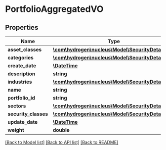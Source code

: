 # PortfolioAggregatedVO

## Properties
Name | Type | Description | Notes
------------ | ------------- | ------------- | -------------
**asset_classes** | [**\com\hydrogen\nucleus\Model\SecurityDetailVO[]**](SecurityDetailVO.md) |  | [optional] 
**categories** | [**\com\hydrogen\nucleus\Model\SecurityDetailVO[]**](SecurityDetailVO.md) |  | [optional] 
**create_date** | [**\DateTime**](\DateTime.md) |  | [optional] 
**description** | **string** |  | [optional] 
**industries** | [**\com\hydrogen\nucleus\Model\SecurityDetailVO[]**](SecurityDetailVO.md) |  | [optional] 
**name** | **string** |  | [optional] 
**portfolio_id** | **string** |  | [optional] 
**sectors** | [**\com\hydrogen\nucleus\Model\SecurityDetailVO[]**](SecurityDetailVO.md) |  | [optional] 
**security_classes** | [**\com\hydrogen\nucleus\Model\SecurityDetailVO[]**](SecurityDetailVO.md) |  | [optional] 
**update_date** | [**\DateTime**](\DateTime.md) |  | [optional] 
**weight** | **double** |  | [optional] 

[[Back to Model list]](../README.md#documentation-for-models) [[Back to API list]](../README.md#documentation-for-api-endpoints) [[Back to README]](../README.md)


